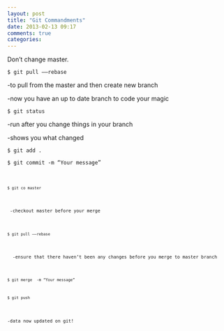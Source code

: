 ```yaml
---
layout: post
title: "Git Commandments"
date: 2013-02-13 09:17
comments: true
categories: 
---
```


<div class="entry-content">
<p>Don&#8217;t change master.</p>
<p><code>$ git pull &#8211;&#8211;rebase</code></p>

<p>  -to pull from the master and then create new  branch</p>

<p>  -now you have an up to date branch to code your   magic</p>
<p><code>$ git status</code></p>

<p>  -run after you change things in your branch</p>

<p>  -shows you what changed</p>
<p><code>$ git add .</code></p>

<p><code>$ git commit -m &#8220;Your message&#8221;<code></p>

<p><code>$ git co master</code></p>

<p> -checkout master before your merge</p>

<p><code>$ git pull &#8211;&#8211;rebase</code></p>

<p>  -ensure that there haven&#8217;t been any changes before you merge to master branch</p>

<p><code>$ git merge <branch name> -m &#8220;Your message&#8221;</code></p>
<p><code>$ git push</code></p>

<p>-data now updated on git!</p>


</div>
